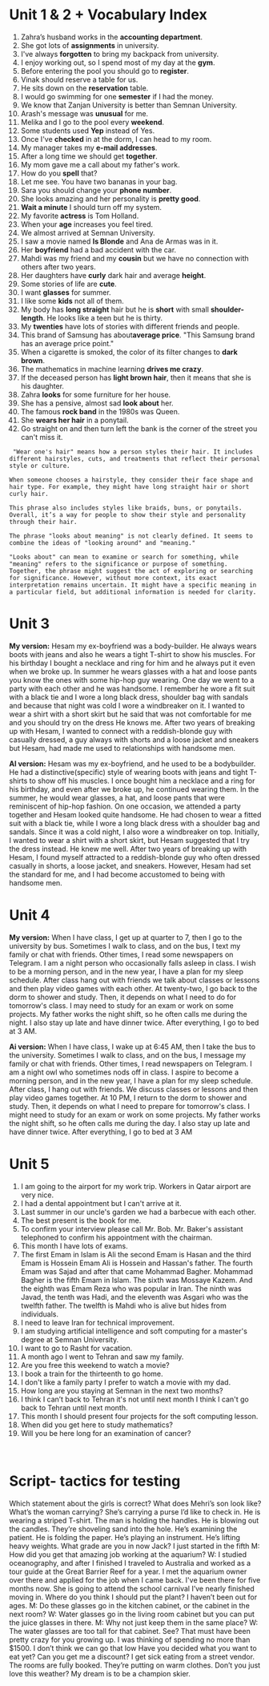 # Unit 1 & 2 + Vocabulary Index  

1. Zahra’s husband works in the **accounting department**.  
2. She got lots of **assignments** in university.  
3. I've always **forgotten** to bring my backpack from university.  
4. I enjoy working out, so I spend most of my day at the **gym**.  
5. Before entering the pool you should go to **register**.  
6. Vinak should reserve a table for us.  
7. He sits down on the **reservation** table.  
8. I would go swimming for one **semester** if I had the money.  
9. We know that Zanjan University is better than Semnan University.  
10. Arash's message was **unusual** for me.  
11. Melika and I go to the pool every **weekend**.  
12. Some students used **Yep** instead of Yes.  
13. Once I've **checked** in at the dorm, I can head to my room.  
14. My manager takes my **e-mail addresses**.  
15. After a long time we should get **together**.  
16. My mom gave me a call about my father's work.  
17. How do you **spell** that?  
18. Let me see. You have two bananas in your bag.  
19. Sara you should change your **phone number**.  
20. She looks amazing and her personality is **pretty good**.  
21. **Wait a minute** I should turn off my system.  
22. My favorite **actress** is Tom Holland.  
23. When your **age** increases you feel tired.  
24. We almost arrived at Semnan University.  
25. I saw a movie named **Is Blonde** and Ana de Armas was in it.  
26. Her **boyfriend** had a bad accident with the car.  
27. Mahdi was my friend and my **cousin** but we have no connection with others after two years.  
28. Her daughters have **curly** dark hair and average **height**.  
29. Some stories of life are **cute**.  
30. I want **glasses** for summer.  
31. I like some **kids** not all of them.  
32. My body has **long straight** hair but he is **short** with small **shoulder-length**. He looks like a teen but he is thirty.  
33. My **twenties** have lots of stories with different friends and people.  
34. This brand of Samsung has about**average price**. "This Samsung brand has an average price point."  
35. When a cigarette is smoked, the color of its filter changes to **dark brown**.  
36. The mathematics in machine learning **drives me crazy**.  
37. If the deceased person has **light brown hair**, then it means that she is his daughter.  
38. Zahra **looks** for some furniture for her house.  
39. She has a pensive, almost sad **look about** her.  
40. The famous **rock band** in the 1980s was Queen.  
41. She **wears her hair** in a ponytail.
42. Go straight on and then turn left the bank is the corner of the street you can't miss it.

```
 "Wear one's hair" means how a person styles their hair. It includes different hairstyles, cuts, and treatments that reflect their personal style or culture. 

When someone chooses a hairstyle, they consider their face shape and hair type. For example, they might have long straight hair or short curly hair. 

This phrase also includes styles like braids, buns, or ponytails. Overall, it’s a way for people to show their style and personality through their hair. 
```


```
The phrase "looks about meaning" is not clearly defined. It seems to combine the ideas of "looking around" and "meaning." 

"Looks about" can mean to examine or search for something, while "meaning" refers to the significance or purpose of something. Together, the phrase might suggest the act of exploring or searching for significance. However, without more context, its exact interpretation remains uncertain. It might have a specific meaning in a particular field, but additional information is needed for clarity.
```


# Unit 3

**My version:**
Hesam my ex-boyfriend was a body-builder. He always wears boots with jeans and also he
wears a tight T-shirt to show his muscles. For his birthday I bought a necklace and ring for
him and he always put it even when we broke up.
In summer he wears glasses with a hat and loose pants you know the ones with some hip-hop
guy wearing.
One day we went to a party with each other and he was handsome. I remember he wore a fit
suit with a black tie and I wore a long black dress, shoulder bag with sandals and
because that night was cold I wore a windbreaker on it. I wanted to wear a shirt with a short
skirt but he said that was not comfortable for me and you should try on the dress He knows
me.
After two years of breaking up with Hesam, I wanted to connect with a reddish-blonde guy with
casually dressed, a guy always with shorts and a loose jacket and sneakers but Hesam, had
made me used to relationships with handsome men.

**AI version:**
Hesam was my ex-boyfriend, and he used to be a bodybuilder. He had a distinctive(specific) style of
wearing boots with jeans and tight T-shirts to show off his muscles. I once bought him a necklace
and a ring for his birthday, and even after we broke up, he continued wearing them. In the summer,
he would wear glasses, a hat, and loose pants that were reminiscent of hip-hop fashion.
On one occasion, we attended a party together and Hesam looked quite handsome. He had chosen
to wear a fitted suit with a black tie, while I wore a long black dress with a shoulder bag and sandals.
Since it was a cold night, I also wore a windbreaker on top. Initially, I wanted to wear a shirt with a
short skirt, but Hesam suggested that I try the dress instead. He knew me well.
After two years of breaking up with Hesam, I found myself attracted to a reddish-blonde guy who
often dressed casually in shorts, a loose jacket, and sneakers. However, Hesam had set the
standard for me, and I had become accustomed to being with handsome men.


# Unit 4
**My version:**
When I have class, I get up at quarter to 7, then I go to the university by bus. Sometimes I walk
to class, and on the bus, I text my family or chat with friends. Other times, I read some
newspapers on Telegram.
I am a night person who occasionally falls asleep in class. I wish to be a morning person,
and in the new year, I have a plan for my sleep schedule.
After class hang out with friends we talk about classes or lessons and then play video games
with each other.
At twenty-two, I go back to the dorm to shower and study. Then, it depends on what I need to
do for tomorrow's class. I may need to study for an exam or work on some projects. My father
works the night shift, so he often calls me during the night. I also stay up late and have dinner
twice. After everything, I go to bed at 3 AM.

**Ai version:**
When I have class, I wake up at 6:45 AM, then I take the bus to the university. Sometimes I walk
to class, and on the bus, I message my family or chat with friends. Other times, I read
newspapers on Telegram.
I am a night owl who sometimes nods off in class. I aspire to become a morning person, and in
the new year, I have a plan for my sleep schedule.
After class, I hang out with friends. We discuss classes or lessons and then play video games
together.
At 10 PM, I return to the dorm to shower and study. Then, it depends on what I need to prepare
for tomorrow's class. I might need to study for an exam or work on some projects. My father
works the night shift, so he often calls me during the day. I also stay up late and have dinner
twice. After everything, I go to bed at 3 AM


# Unit 5
1. I am going to the airport for my work trip.
Workers in Qatar airport are very nice.
2. I had a dental appointment but I can't arrive at it.
3. Last summer in our uncle's garden we had a barbecue with each other.
4. The best present is the book for me.
5. To confirm your interview please call Mr. Bob.
Mr. Baker's assistant telephoned to confirm his appointment with the chairman.
6. This month I have lots of exams.
7. The first Emam in Islam is Ali the second Emam is Hasan and the third Emam is Hossein
Emam Ali is Hossein and Hassan's father.
The fourth Emam was Sajad and after that came Mohammad Bagher.
Mohammad Bagher is the fifth Emam in Islam.
The sixth was Mossaye Kazem.
And the eighth was Emam Reza who was popular in Iran.
The ninth was Javad, the tenth was Hadi, and the eleventh was Asgari who was the twelfth
father.
The twelfth is Mahdi who is alive but hides from individuals.
8. I need to leave Iran for technical improvement.
9. I am studying artificial intelligence and soft computing for a master's degree at Semnan
University.
10. I want to go to Rasht for vacation.
11. A month ago I went to Tehran and saw my family.
12. Are you free this weekend to watch a movie?
13. I book a train for the thirteenth to go home.
14. I don't like a family party I prefer to watch a movie with my dad.
15. How long are you staying at Semnan in the next two months?
16. I think I can’t back to Tehran it's not until next month
I think I can't go back to Tehran until next month.
17. This month I should present four projects for the soft computing lesson.
18. When did you get here to study mathematics?
19. Will you be here long for an examination of cancer?



<br>

# Script- tactics for testing
Which statement about the girls is correct?
What does Mehri’s son look like?
What’s the woman carrying? She’s carrying a purse
I’d like to check in.
He is wearing a striped T-shirt.
The man is holding the handles.
He is blowing out the candles.
They’re shoveling sand into the hole.
He’s examining the patient.
He is folding the paper.
He’s playing an instrument.
He’s lifting heavy weights.
What grade are you in now Jack? I just started in the fifth
M: How did you get that amazing job working at the aquarium?
W: I studied oceanography, and after I finished I traveled to Australia and worked as a tour guide at the
Great Barrier Reef for a year. I met the aquarium owner over there and applied for the job when I came
back. I've been there for five months now.
She is going to attend the school carnival
I’ve nearly finished moving in.
Where do you think I should put the plant?
I haven’t been out for ages.
M: Do these glasses go in the kitchen cabinet, or the cabinet in the next room?
W: Water glasses go in the living room cabinet but you can put the juice glasses in there.
M: Why not just keep them in the same place?
W: The water glasses are too tall for that
cabinet. See?
That must have been pretty crazy for you growing up.
I was thinking of spending no more than $1500.
I don’t think we can go that low
Have you decided what you want to eat yet?
Can you get me a discount?
I get sick eating from a street vendor.
The rooms are fully booked.
They’re putting on warm clothes.
Don’t you just love this weather?
My dream is to be a champion skier.
